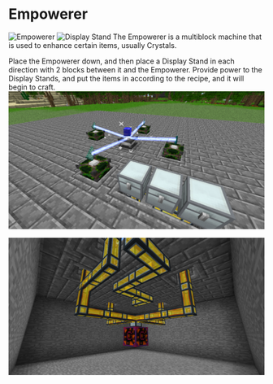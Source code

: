 # Empowerer

![Empowerer](item:actuallyadditions:block_empowerer)
![Display Stand](item:actuallyadditions:block\_display\_stand)
The Empowerer is a multiblock machine that is used to enhance certain items, usually Crystals.

Place the Empowerer down, and then place a Display Stand in each direction with 2 blocks between it and the Empowerer.
Provide power to the Display Stands, and put the items in according to the recipe, and it will begin to craft.
![The left chest gives items to the Display Stands, the middle gives to the Empowerer, and the right has a Retriever that pulls from the Empowerer using a whitelist](empowerer.png)

![Naturally, the Creative RF Source should be replaced with an actual energy source](empowerer_under.png)
